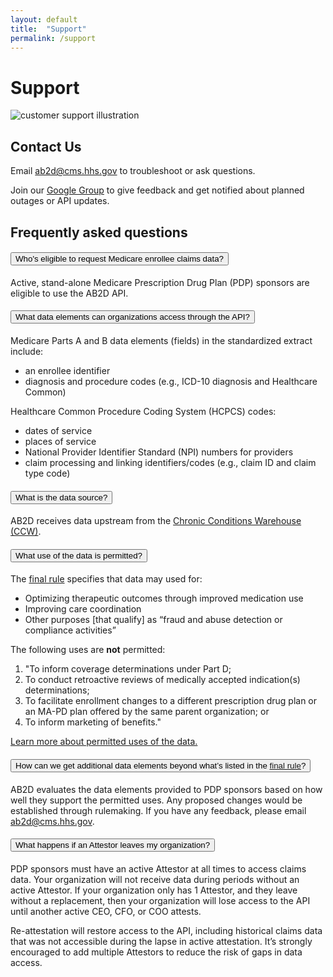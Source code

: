 ```yaml
---
layout: default
title:  "Support"
permalink: /support
---
```


# Support

<div class="grid-row grid-gap-4 desktop:grid-gap-6 padding-y-4 flex-align-center">
  <div class="tablet:grid-col tablet:order-2">
    <img src="{{ '/assets/img/experts.svg' | relative_url }}" alt="customer support illustration" />
  </div>
  <div class="tablet:grid-col tablet:order-1">
    <h2>Contact Us</h2>
    <p>Email <a href="mailto:ab2d@cms.hhs.gov">ab2d@cms.hhs.gov</a> to troubleshoot or ask questions. </p>
    <p>Join our <a href="https://groups.google.com/u/1/g/cms-ab2d-api">Google Group</a> to give feedback and get notified about planned outages or API updates.</p>
  </div>
</div>

## Frequently asked questions

<div class="padding-top-4 usa-accordion usa-accordion--multiselectable" data-allow-multiple>
  <h4 class="usa-accordion__heading">
    <button
      type="button"
      class="usa-accordion__button"
      aria-expanded="true"
      aria-controls="m-a1"
    >
    Who's eligible to request Medicare enrollee claims data?
    </button>
  </h4>
  <div id="m-a1" class="usa-accordion__content usa-prose">
    <p>
      Active, stand-alone Medicare Prescription Drug Plan (PDP) sponsors are eligible to use the AB2D API.
    </p>
  </div>
    <h4 class="usa-accordion__heading">
    <button
      type="button"
      class="usa-accordion__button"
      aria-expanded="false"
      aria-controls="m-a2"
    >
    What data elements can organizations access through the API?
    </button>
  </h4>
  <div id="m-a2" class="usa-accordion__content usa-prose">
    <p>
        Medicare Parts A and B data elements (fields) in the standardized extract include:
    </p>
    <ul>
        <li>an enrollee identifier</li>
        <li>diagnosis and procedure codes (e.g., ICD-10 diagnosis and Healthcare Common)</li>
    </ul>
    <p>
        Healthcare Common Procedure Coding System (HCPCS) codes:
    </p>
    <ul>
        <li>dates of service</li>
        <li>places of service</li>
        <li>National Provider Identifier Standard (NPI) numbers for providers</li>
        <li>claim processing and linking identifiers/codes (e.g., claim ID and claim type code)</li>
    </ul>
  </div>
    <h4 class="usa-accordion__heading">
    <button
      type="button"
      class="usa-accordion__button"
      aria-expanded="false"
      aria-controls="m-a3"
    >
    What is the data source?
    </button>
  </h4>
  <div id="m-a3" class="usa-accordion__content usa-prose">
    <p>
    AB2D receives data upstream from the  <a href="https://www2.ccwdata.org/web/guest/home/">Chronic Conditions Warehouse (CCW)</a>.
    </p>
  </div>
    <h4 class="usa-accordion__heading">
    <button
      type="button"
      class="usa-accordion__button"
      aria-expanded="false"
      aria-controls="m-a4"
    >
    What use of the data is permitted?
    </button>
  </h4>
  <div id="m-a4" class="usa-accordion__content usa-prose">
    <p>
        The <a href="https://www.federalregister.gov/documents/2019/04/16/2019-06822/medicare-and-medicaid-programs-policy-and-technical-changes-to-the-medicare-advantage-medicare#page-15745">final rule</a> specifies that data may used for:
    </p>
    <ul>
      <li>Optimizing therapeutic outcomes through improved medication use</li>
      <li>Improving care coordination</li>
      <li>Other purposes [that qualify] as “fraud and abuse detection or compliance activities”</li>
    </ul>
    <p>
        The following uses are <strong>not</strong> permitted:
    </p>
    <ol>
        <li>"To inform coverage determinations under Part D;</li>
        <li>To conduct retroactive reviews of medically accepted indication(s) determinations;</li>
        <li>To facilitate enrollment changes to a different prescription drug plan or an MA-PD plan offered by the same parent organization; or</li>
        <li>To inform marketing of benefits."</li>
    </ol>
    <p>
    <a href="http://crosslink.to.aboutab2d">Learn more about permitted uses of the data.</a>
    </p>
  </div>
  <h4 class="usa-accordion__heading">
    <button
      type="button"
      class="usa-accordion__button"
      aria-expanded="false"
      aria-controls="m-a5"
    >
    How can we get additional data elements beyond what’s listed in the <a href="https://www.federalregister.gov/documents/2019/04/16/2019-06822/medicare-and-medicaid-programs-policy-and-technical-changes-to-the-medicare-advantage-medicare#page-15745">final rule</a>?
    </button>
  </h4>
  <div id="m-a5" class="usa-accordion__content usa-prose">
    <p>
        AB2D evaluates the data elements provided to PDP sponsors based on how well they support the permitted uses. Any proposed changes would be established through rulemaking. If you have any feedback, please email <a href="mailto:ab2d@cms.hhs.gov">ab2d@cms.hhs.gov</a>.
    </p>
  </div>
  <h4 class="usa-accordion__heading">
    <button
      type="button"
      class="usa-accordion__button"
      aria-expanded="false"
      aria-controls="m-a6"
    >
    What happens if an Attestor leaves my organization?
    </button>
  </h4>
  <div id="m-a6" class="usa-accordion__content usa-prose">
    <p>
       PDP sponsors must have an active Attestor at all times to access claims data. Your organization will not receive data during periods without an active Attestor. If your organization only has 1 Attestor, and they leave without a replacement, then your organization will lose access to the API until another active CEO, CFO, or COO attests.
    </p>
    <p>
        Re-attestation will restore access to the API, including historical claims data that was not accessible during the lapse in active attestation. It’s strongly encouraged to add multiple Attestors to reduce the risk of gaps in data access.
    </p>
  </div>
</div>